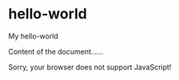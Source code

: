 # hello-world
My hello-world
<!DOCTYPE html>
<html>
<head>
<meta charset="UTF-8">
<title>Title of the document</title>
</head>

<body>
Content of the document......
</body>

</html>

<script>
document.getElementById("demo").innerHTML = "Hello JavaScript!";
</script>

<noscript>Sorry, your browser does not support JavaScript!</noscript>
